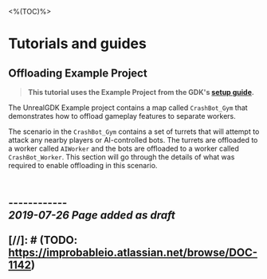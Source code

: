 <%(TOC)%>

# Tutorials and guides

## Offloading Example Project
> **This tutorial uses the Example Project from the GDK's [setup guide]({{urlRoot}}/content/get-started/example-project/exampleproject-intro).**</br>

The UnrealGDK Example project contains a map called `CrashBot_Gym` that demonstrates how to offload gameplay features to separate workers.

The scenario in the `CrashBot_Gym` contains a set of turrets that will attempt to attack any nearby players or AI-controlled bots. The turrets are offloaded to a worker called `AIWorker` and the bots are offloaded to a worker called `CrashBot_Worker`. This section will go through the details of what was required to enable offloading in this scenario.

<br/>------------<br/>
_2019-07-26 Page added as draft_
<br/>
<br/>
[//]: # (TODO: https://improbableio.atlassian.net/browse/DOC-1142)
------------
